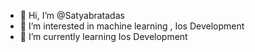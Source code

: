 - 👋 Hi, I’m @Satyabratadas
- 👀 I’m interested in machine learning , Ios Development
- 🌱 I’m currently learning Ios Development
<!-- - 💞️ I’m looking to collaborate on ...
- 📫 How to reach me ... -->

<!---
Satyabratadas/Satyabratadas is a ✨ special ✨ repository because its `README.md` (this file) appears on your GitHub profile.
You can click the Preview link to take a look at your changes.
--->
